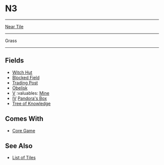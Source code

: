 # N3

___
[Near Tile](../keywords/near_tile.md)
___
Grass
___


## Fields

- [Witch Hut](../fields/witch_hut.md)
- [Blocked Field](../keywords/blocked_field.md)
- [Trading Post](../trading.md)
- [Obelisk](../fields/obelisk.md)
- [Ⅴ](../difficulties.md) :valuables: [Mine](../fields/mine.md)
- [Ⅳ](../difficulties.md) [Pandora's Box](../fields/pandoras_box.md)
- [Tree of Knowledge](../fields/tree_of_knowledge.md)


## Comes With

- [Core Game](../content/core_game.md)


## See Also

- [List of Tiles](index.md)

